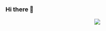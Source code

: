 ### Hi there 👋
<div align="center">
  <img src="https://github.com/j-nary/j-nary/assets/101691440/92118a53-c5b6-40bc-b130-bf8c398d7b51" />
</div>
<!--
**j-nary/j-nary** is a ✨ _special_ ✨ repository because its `README.md` (this file) appears on your GitHub profile.

Here are some ideas to get you started:

- 🔭 I’m currently working on ...
- 🌱 I’m currently learning ...
- 👯 I’m looking to collaborate on ...
- 🤔 I’m looking for help with ...
- 💬 Ask me about ...
- 📫 How to reach me: ...
- 😄 Pronouns: ...
- ⚡ Fun fact: ...
-->
